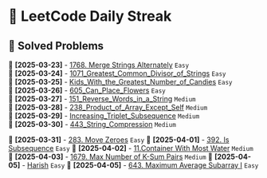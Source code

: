 # 🚀 LeetCode Daily Streak

## 📌 Solved Problems
📌 **[2025-03-23]** - [1768. Merge Strings Alternately](LeetCode/Easy/2025-03-23/README.md) `Easy`  
📌 **[2025-03-24]** - [1071_Greatest_Common_Divisor_of_Strings](LeetCode/Easy/2025-03-24/README.md) `Easy`  
📌 **[2025-03-25]** - [Kids_With_the_Greatest_Number_of_Candies](LeetCode/Easy/2025-03-25/README.md) `Easy`  
📌 **[2025-03-26]** - [605_Can_Place_Flowers](LeetCode/Easy/2025-03-26/README.md) `Easy`  
📌 **[2025-03-27]** - [151_Reverse_Words_in_a_String](LeetCode/Medium/2025-03-27/README.md) `Medium`  
📌 **[2025-03-28]** - [238_Product_of_Array_Except_Self](LeetCode/Medium/2025-03-28/README.md) `Medium`  
📌 **[2025-03-29]** - [Increasing_Triplet_Subsequence](LeetCode/Medium/2025-03-29/README.md) `Medium`  
📌 **[2025-03-30]** - [443_String_Compression](LeetCode/Medium/2025-03-30/README.md) `Medium`  

  
📌 **[2025-03-31]** - [283. Move Zeroes](LeetCode/Easy/2025-03-31/README.md) `Easy`
  📌 **[2025-04-01]** - [392. Is Subsequence](LeetCode/Easy/2025-04-01/README.md) `Easy`
  📌 **[2025-04-02]** - [11.Container With Most Water](LeetCode/Medium/2025-04-02/README.md) `Medium`
  📌 **[2025-04-03]** - [1679. Max Number of K-Sum Pairs](LeetCode/Medium/2025-04-03/README.md) `Medium`
  📌 **[2025-04-05]** - [Harish](LeetCode/Easy/2025-04-05/README.md) `Easy`
  📌 **[2025-04-05]** - [643. Maximum Average Subarray I](LeetCode/Easy/2025-04-05/README.md) `Easy`
  